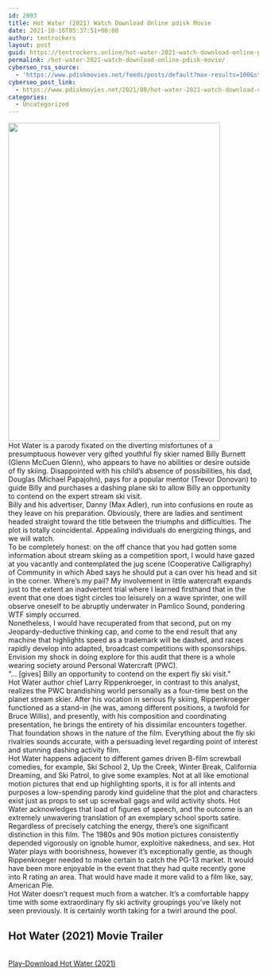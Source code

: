 ```yaml
---
id: 2893
title: Hot Water (2021) Watch Download Online pdisk Movie
date: 2021-10-16T05:37:51+00:00
author: tentrockers
layout: post
guid: https://tentrockers.online/hot-water-2021-watch-download-online-pdisk-movie/
permalink: /hot-water-2021-watch-download-online-pdisk-movie/
cyberseo_rss_source:
  - 'https://www.pdiskmovies.net/feeds/posts/default?max-results=100&start-index=701'
cyberseo_post_link:
  - https://www.pdiskmovies.net/2021/08/hot-water-2021-watch-download-online.html
categories:
  - Uncategorized
---
```

<div class="separator">
  <a href="https://1.bp.blogspot.com/-mk1ERs9_aPQ/YS5M7ybj4ZI/AAAAAAAAAjc/xJFRX18e48AjGkRO3fJmqRwjYdmf3DCJgCLcBGAsYHQ/s1000/c.jpg" imageanchor="1"><img loading="lazy" border="0" data-original-height="1000" data-original-width="666" height="640" src="https://1.bp.blogspot.com/-mk1ERs9_aPQ/YS5M7ybj4ZI/AAAAAAAAAjc/xJFRX18e48AjGkRO3fJmqRwjYdmf3DCJgCLcBGAsYHQ/w426-h640/c.jpg" width="426" /></a>
</div>

<div>
  <span>Hot Water is a parody fixated on the diverting misfortunes of a presumptuous however very gifted youthful fly skier named Billy Burnett (Glenn McCuen Glenn), who appears to have no abilities or desire outside of fly skiing. Disappointed with his child&#8217;s absence of possibilities, his dad, Douglas (Michael Papajohn), pays for a popular mentor (Trevor Donovan) to guide Billy and purchases a dashing plane ski to allow Billy an opportunity to contend on the expert stream ski visit.&nbsp;</span>
</div>

<div>
  <span>Billy and his advertiser, Danny (Max Adler), run into confusions en route as they leave on his preparation. Obviously, there are ladies and sentiment headed straight toward the title between the triumphs and difficulties. The plot is totally coincidental. Appealing individuals do energizing things, and we will watch.&nbsp;</span>
</div>

<div>
  <span>To be completely honest: on the off chance that you had gotten some information about stream skiing as a competition sport, I would have gazed at you vacantly and contemplated the jug scene (Cooperative Calligraphy) of Community in which Abed says he should put a can over his head and sit in the corner. Where&#8217;s my pail? My involvement in little watercraft expands just to the extent an inadvertent trial where I learned firsthand that in the event that one does tight circles too leisurely on a wave sprinter, one will observe oneself to be abruptly underwater in Pamlico Sound, pondering WTF simply occurred.&nbsp;</span>
</div>

<div>
  <span>Nonetheless, I would have recuperated from that second, put on my Jeopardy-deductive thinking cap, and come to the end result that any machine that highlights speed as a trademark will be dashed, and races rapidly develop into adapted, broadcast competitions with sponsorships. Envision my shock in doing explore for this audit that there is a whole wearing society around Personal Watercraft (PWC).&nbsp;</span>
</div>

<div>
  <span>&#8220;… [gives] Billy an opportunity to contend on the expert fly ski visit.&#8221;&nbsp;</span>
</div>

<div>
  <span>Hot Water author chief Larry Rippenkroeger, in contrast to this analyst, realizes the PWC brandishing world personally as a four-time best on the planet stream skier. After his vocation in serious fly skiing, Rippenkroeger functioned as a stand-in (he was, among different positions, a twofold for Bruce Willis), and presently, with his composition and coordinating presentation, he brings the entirety of his dissimilar encounters together. That foundation shows in the nature of the film. Everything about the fly ski rivalries sounds accurate, with a persuading level regarding point of interest and stunning dashing activity film.&nbsp;</span>
</div>

<div>
  <span>Hot Water happens adjacent to different games driven B-film screwball comedies, for example, Ski School 2, Up the Creek, Winter Break, California Dreaming, and Ski Patrol, to give some examples. Not at all like emotional motion pictures that end up highlighting sports, it is for all intents and purposes a low-spending parody kind guideline that the plot and characters exist just as props to set up screwball gags and wild activity shots. Hot Water acknowledges that load of figures of speech, and the outcome is an extremely unwavering translation of an exemplary school sports satire.&nbsp;</span>
</div>

<div>
  <span>Regardless of precisely catching the energy, there&#8217;s one significant distinction in this film. The 1980s and 90s motion pictures consistently depended vigorously on ignoble humor, exploitive nakedness, and sex. Hot Water plays with boorishness, however it&#8217;s exceptionally gentle, as though Rippenkroeger needed to make certain to catch the PG-13 market. It would have been more enjoyable in the event that they had quite recently gone into R rating an area. That would have made it more valid to a film like, say, American Pie.&nbsp;</span>
</div>

<div>
  <span>Hot Water doesn&#8217;t request much from a watcher. It&#8217;s a comfortable happy time with some extraordinary fly ski activity groupings you&#8217;ve likely not seen previously. It is certainly worth taking for a twirl around the pool.</span>
</div>

<div>
  <h2>
    <span>Hot Water (2021) Movie Trailer</span>
  </h2>
</div>

  
<a href="https://kofilink.com/1/bnYyanN0MDAzd3Q4?dn=1" onclick="window.open('https://kofilink.com/1/bnYyanN0MDAzd3Q4?dn=1','popup','width=600,height=600'); return false;" target="popup" rel="noopener"><br /> Play-Download Hot Water (2021)<br /> </a>